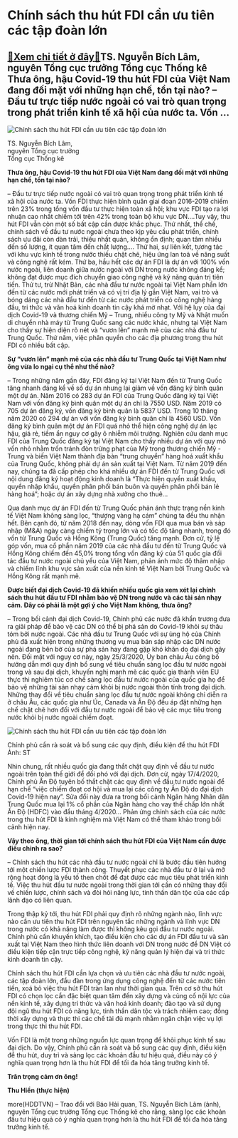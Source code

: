 Chính sách thu hút FDI cần ưu tiên các tập đoàn lớn
===================================================

[:gift:Xem chi tiết ở đây:gift:](https://hddtvn.com/chinh-sach-thu-hut-fdi-can-uu-tien-cac-tap-doan-lon/)TS. Nguyễn Bích Lâm, nguyên Tổng cục trưởng Tổng cục Thống kê Thưa ông, hậu Covid-19 thu hút FDI của Việt Nam đang đối mặt với những hạn chế, tồn tại nào? – Đầu tư trực tiếp nước ngoài có vai trò quan trọng trong phát triển kinh tế xã hội của nước ta. Vốn …
-----------------------------------------------------------------------------------------------------------------------------------------------------------------------------------------------------------------------------------------------------------------





![Chính sách thu hút FDI cần ưu tiên các tập đoàn lớn](https://hddtvn.com/wp-content/uploads/2021/01/2612_7-1748_ong-bich-lam_sggp_wwgt.jpg "Chính sách thu hút FDI cần ưu tiên các tập đoàn lớn")


TS. Nguyễn Bích Lâm,  
 nguyên Tổng cục trưởng  
 Tổng cục Thống kê



**Thưa ông, hậu Covid-19 thu hút FDI của Việt Nam đang đối mặt với những hạn chế, tồn tại nào?**


– Đầu tư trực tiếp nước ngoài có vai trò quan trọng trong phát triển kinh tế xã hội của nước ta. Vốn FDI thực hiện bình quân giai đoạn 2016-2019 chiếm trên 23% trong tổng vốn đầu tư thực hiện toàn xã hội; khu vực FDI tạo ra lợi nhuận cao nhất chiếm tới trên 42% trong toàn bộ khu vực DN….Tuy vậy, thu hút FDI vẫn còn một số bất cập cần được khắc phục. Thứ nhất, thể chế, chính sách về đầu tư nước ngoài chưa theo kịp yêu cầu phát triển, chính sách ưu đãi còn dàn trải, thiếu nhất quán, không ổn định; quan tâm nhiều đến số lượng, ít quan tâm đến chất lượng…. Thứ hai, sự liên kết, tương tác với khu vực kinh tế trong nước thiếu chặt chẽ, hiệu ứng lan toả về năng suất và công nghệ rất kém. Thứ ba, hầu hết các dự án FDI là dự án với 100% vốn nước ngoài, liên doanh giữa nước ngoài với DN trong nước không đáng kể; không đạt được mục đích chuyển giao công nghệ và kỹ năng quản trị tiên tiến. Thứ tư, trừ Nhật Bản, các nhà đầu tư nước ngoài tại Việt Nam phần lớn đến từ các nước mới phát triển và có vị trí địa lý gần Việt Nam, vai trò và bóng dáng các nhà đầu tư đến từ các nước phát triển có công nghệ hàng đầu, tri thức và văn hoá kinh doanh tin cậy khá mờ nhạt. Với hệ lụy của đại dịch Covid-19 và thương chiến Mỹ – Trung, nhiều công ty Mỹ và Nhật muốn di chuyển nhà máy từ Trung Quốc sang các nước khác, nhưng tại Việt Nam cho thấy sự hiện diện rõ nét và “vươn lên” mạnh mẽ của các nhà đầu tư Trung Quốc. Thứ năm, việc phân quyền cho các địa phương trong thu hút FDI có nhiều bất cập.


**Sự “vươn lên” mạnh mẽ của các nhà đầu tư Trung Quốc tại Việt Nam như ông vừa lo ngại cụ thể như thế nào?**


– Trong những năm gần đây, FDI đăng ký tại Việt Nam đến từ Trung Quốc tăng nhanh đáng kể về số dự án nhưng lại giảm về vốn đăng ký bình quân một dự án. Năm 2016 có 283 dự án FDI của Trung Quốc đăng ký tại Việt Nam với vốn đăng ký bình quân một dự án chỉ là 7550 USD. Năm 2019 có 705 dự án đăng ký, vốn đăng ký bình quân là 5837 USD. Trong 10 tháng năm 2020 có 294 dự án với vốn đăng ký bình quân chỉ là 4560 USD. Vốn đăng ký bình quân một dự án FDI quá nhỏ thể hiện công nghệ dự án lạc hậu, giá rẻ, tiềm ẩn nguy cơ gây ô nhiễm môi trường. Nghiên cứu danh mục FDI của Trung Quốc đăng ký tại Việt Nam cho thấy nhiều dự án với quy mô vốn nhỏ nhằm trốn tránh đòn trừng phạt của Mỹ trong thương chiến Mỹ -Trung và biến Việt Nam thành địa bàn “trung chuyển” hàng hoá xuất khẩu của Trung Quốc, không phải dự án sản xuất tại Việt Nam. Từ năm 2019 đến nay, chúng ta đã cấp phép cho khá nhiều dự án FDI đến từ Trung Quốc với nội dung đăng ký hoạt động kinh doanh là “Thực hiện quyền xuất khẩu, quyền nhập khẩu, quyền phân phối bán buôn và quyền phân phối bán lẻ hàng hoá”; hoặc dự án xây dựng nhà xưởng cho thuê…


Qua danh mục dự án FDI đến từ Trung Quốc phản ánh thực trạng nền kinh tế Việt Nam không sàng lọc, “thượng vàng hạ cám” chúng ta đều thu nhận hết. Bên cạnh đó, từ năm 2018 đến nay, dòng vốn FDI qua mua bán và sáp nhập (M&A) ngày càng chiếm tỷ trọng lớn và có tốc độ tăng nhanh, trong đó vốn từ Trung Quốc và Hồng Kông (Trung Quốc) tăng mạnh. Đơn cử, tỷ lệ góp vốn, mua cổ phần năm 2019 của các nhà đầu tư đến từ Trung Quốc và Hồng Kông chiếm đến 45,0% trong tổng vốn đăng ký của 51 quốc gia đối tác đầu tư nước ngoài chủ yếu của Việt Nam, phản ánh mức độ thâm nhập và chiếm lĩnh khu vực sản xuất của nền kinh tế Việt Nam bởi Trung Quốc và Hồng Kông rất mạnh mẽ.


**Được biết đại dịch Covid-19 đã khiến nhiều quốc gia xem xét lại chính sách thu hút đầu tư FDI nhằm bảo vệ DN trong nước và các tài sản nhạy cảm. Đây có phải là một gợi ý cho Việt Nam không, thưa ông?**


– Trong bối cảnh đại dịch Covid-19, Chính phủ các nước đã khẩn trương đưa ra giải pháp để bảo vệ các DN có thể bị phá sản do Covid-19 khỏi sự thâu tóm bởi nước ngoài. Các nhà đầu tư Trung Quốc với sự ủng hộ của Chính phủ đã xuất hiện trong những thương vụ mua bán sáp nhập các DN nước ngoài đang bên bờ của sự phá sản hay đang gặp khó khăn do đại dịch gây nên. Đối mặt với nguy cơ này, ngày 25/3/2020, Ủy ban châu Âu công bố hướng dẫn mới quy định bổ sung về tiêu chuẩn sàng lọc đầu tư nước ngoài trong và sau đại dịch, khuyến nghị mạnh mẽ các quốc gia thành viên EU thực thi nghiêm túc cơ chế sàng lọc đầu tư nước ngoài của quốc gia họ để bảo vệ những tài sản nhạy cảm khỏi bị nước ngoài thôn tính trong đại dịch. Những thay đổi về tiêu chuẩn sàng lọc đầu tư nước ngoài không chỉ diễn ra ở châu Âu, các quốc gia như Úc, Canada và Ấn Độ đều áp đặt những hạn chế chặt chẽ hơn đối với đầu tư nước ngoài để bảo vệ các mục tiêu trong nước khỏi bị nước ngoài chiếm đoạt.





![Chính sách thu hút FDI cần ưu tiên các tập đoàn lớn](https://hddtvn.com/wp-content/uploads/2021/01/2802_7-khu_cong_nghiYp.jpg "Chính sách thu hút FDI cần ưu tiên các tập đoàn lớn")


Chính phủ cần rà soát và bổ sung các quy định, điều kiện để thu hút FDI Ảnh: ST



Nhìn chung, rất nhiều quốc gia đang thắt chặt quy định về đầu tư nước ngoài trên toàn thế giới để đối phó với đại dịch. Đơn cử, ngày 17/4/2020, Chính phủ Ấn Độ tuyên bố thắt chặt các quy định về đầu tư nước ngoài để hạn chế “việc chiếm đoạt cơ hội và mua lại các công ty Ấn Độ do đại dịch Covid-19 hiện nay”. Sửa đổi này đưa ra trong bối cảnh Ngân hàng Nhân dân Trung Quốc mua lại 1% cổ phần của Ngân hàng cho vay thế chấp lớn nhất Ấn Độ (HDFC) vào đầu tháng 4/2020… Phản ứng chính sách của các nước trong thu hút FDI là kinh nghiệm mà Việt Nam có thể tham khảo trong bối cảnh hiện nay.


**Vậy theo ông, thời gian tới chính sách thu hút FDI của Việt Nam cần được điều chỉnh ra sao?** 


– Chính sách thu hút các nhà đầu tư nước ngoài chỉ là bước đầu tiên hướng tới một chiến lược FDI thành công. Thuyết phục các nhà đầu tư ở lại và mở rộng hoạt động là yếu tố then chốt để đạt được các mục tiêu phát triển kinh tế. Việc thu hút đầu tư nước ngoài trong thời gian tới cần có những thay đổi về chiến lược, chính sách và đòi hỏi năng lực, tinh thần dân tộc của các cấp lãnh đạo có liên quan.


Trong thập kỷ tới, thu hút FDI phải quy định rõ những ngành nào, lĩnh vực nào cần ưu tiên thu hút FDI trên nguyên tắc những ngành và lĩnh vực DN trong nước có khả năng làm được thì không kêu gọi đầu tư nước ngoài. Chính phủ cần khuyến khích, tạo điều kiện cho các dự án FDI đầu tư và sản xuất tại Việt Nam theo hình thức liên doanh với DN trong nước để DN Việt có điều kiện tiếp cận trực tiếp công nghệ, kỹ năng quản lý hiện đại và tri thức kinh doanh tin cậy.


Chính sách thu hút FDI cần lựa chọn và ưu tiên các nhà đầu tư nước ngoài, các tập đoàn lớn, đầu đàn trong ứng dụng công nghệ đến từ các nước tiên tiến, xoá bỏ việc thu hút FDI tràn lan như thời gian qua. Trên cơ sở thu hút FDI có chọn lọc cần đặc biệt quan tâm đến xây dựng và củng cố nội lực của nền kinh tế, xây dựng tri thức và văn hoá kinh doanh; đào tạo và sử dụng đội ngũ thu hút FDI có năng lực, tinh thần dân tộc và trách nhiệm cao; đồng thời xây dựng và thực thi các chế tài đủ mạnh nhằm ngăn chặn việc vụ lợi trong thực thi thu hút FDI.


Vốn FDI là một trong những nguồn lực quan trọng để khôi phục kinh tế sau đại dịch. Do vậy, Chính phủ cần rà soát và bổ sung các quy định, điều kiện để thu hút, duy trì và sàng lọc các khoản đầu tư hiệu quả, điều này có ý nghĩa quan trọng hơn là thu hút FDI để tối đa hóa tăng trưởng kinh tế.


**Trân trọng cảm ơn ông!**




**Thu Hiền (thực hiện)**



more(HDDTVN) – Trao đổi với Báo Hải quan, TS. Nguyễn Bích Lâm (ảnh), nguyên Tổng cục trưởng Tổng cục Thống kê cho rằng, sàng lọc các khoản đầu tư hiệu quả có ý nghĩa quan trọng hơn là thu hút FDI để tối đa hóa tăng trưởng kinh tế.

